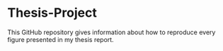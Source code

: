 # Thesis-Project
This GitHub repository gives information about how to reproduce every figure presented in my thesis report.
